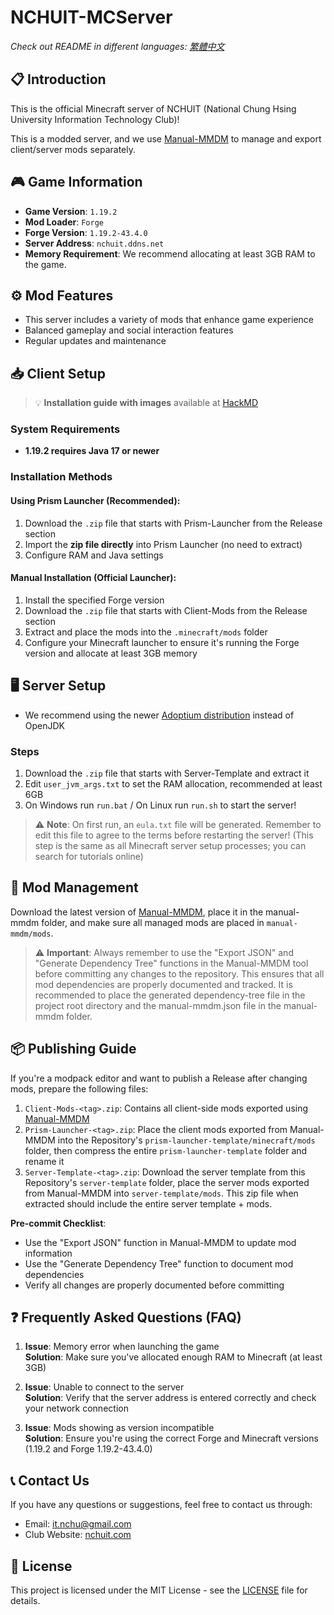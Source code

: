 # NCHUIT-MCServer
*Check out README in different languages: [繁體中文](README-zh-TW.md)*

## 📋 Introduction
This is the official Minecraft server of NCHUIT (National Chung Hsing University Information Technology Club)!

This is a modded server, and we use [Manual-MMDM](https://github.com/coke5151/manual-mmdm) to manage and export client/server mods separately.

## 🎮 Game Information
- **Game Version**: `1.19.2`
- **Mod Loader**: `Forge`
- **Forge Version**: `1.19.2-43.4.0`
- **Server Address**: `nchuit.ddns.net`
- **Memory Requirement**: We recommend allocating at least 3GB RAM to the game.

## ⚙️ Mod Features
- This server includes a variety of mods that enhance game experience
- Balanced gameplay and social interaction features
- Regular updates and maintenance

## 📥 Client Setup
> 💡 **Installation guide with images** available at [HackMD](https://hackmd.io/@113team/S1zUeqdQyg)

### System Requirements
- **1.19.2 requires Java 17 or newer**

### Installation Methods
#### Using Prism Launcher (Recommended):
1. Download the `.zip` file that starts with Prism-Launcher from the Release section
2. Import the **zip file directly** into Prism Launcher (no need to extract)
3. Configure RAM and Java settings

#### Manual Installation (Official Launcher):
1. Install the specified Forge version
2. Download the `.zip` file that starts with Client-Mods from the Release section
3. Extract and place the mods into the `.minecraft/mods` folder
4. Configure your Minecraft launcher to ensure it's running the Forge version and allocate at least 3GB memory

## 🖥️ Server Setup
- We recommend using the newer [Adoptium distribution](https://adoptium.net/) instead of OpenJDK

### Steps
1. Download the `.zip` file that starts with Server-Template and extract it
2. Edit `user_jvm_args.txt` to set the RAM allocation, recommended at least 6GB
3. On Windows run `run.bat` / On Linux run `run.sh` to start the server!

> ⚠️ **Note**: On first run, an `eula.txt` file will be generated. Remember to edit this file to agree to the terms before restarting the server! (This step is the same as all Minecraft server setup processes; you can search for tutorials online)

## 🔧 Mod Management
Download the latest version of [Manual-MMDM](https://github.com/coke5151/manual-mmdm), place it in the manual-mmdm folder, and make sure all managed mods are placed in `manual-mmdm/mods`.

> ⚠️ **Important**: Always remember to use the "Export JSON" and "Generate Dependency Tree" functions in the Manual-MMDM tool before committing any changes to the repository. This ensures that all mod dependencies are properly documented and tracked. It is recommended to place the generated dependency-tree file in the project root directory and the manual-mmdm.json file in the manual-mmdm folder.

## 📦 Publishing Guide
If you're a modpack editor and want to publish a Release after changing mods, prepare the following files:

1. `Client-Mods-<tag>.zip`: Contains all client-side mods exported using [Manual-MMDM](https://github.com/coke5151/manual-mmdm)
2. `Prism-Launcher-<tag>.zip`: Place the client mods exported from Manual-MMDM into the Repository's `prism-launcher-template/minecraft/mods` folder, then compress the entire `prism-launcher-template` folder and rename it
3. `Server-Template-<tag>.zip`: Download the server template from this Repository's `server-template` folder, place the server mods exported from Manual-MMDM into `server-template/mods`. This zip file when extracted should include the entire server template + mods.

**Pre-commit Checklist**:
- Use the "Export JSON" function in Manual-MMDM to update mod information
- Use the "Generate Dependency Tree" function to document mod dependencies
- Verify all changes are properly documented before committing

## ❓ Frequently Asked Questions (FAQ)
1. **Issue**: Memory error when launching the game  
   **Solution**: Make sure you've allocated enough RAM to Minecraft (at least 3GB)

2. **Issue**: Unable to connect to the server  
   **Solution**: Verify that the server address is entered correctly and check your network connection

3. **Issue**: Mods showing as version incompatible  
   **Solution**: Ensure you're using the correct Forge and Minecraft versions (1.19.2 and Forge 1.19.2-43.4.0)

## 📞 Contact Us
If you have any questions or suggestions, feel free to contact us through:
- Email: [it.nchu@gmail.com](mailto:it.nchu@gmail.com)
- Club Website: [nchuit.com](https://nchuit.com/)

## 📜 License
This project is licensed under the MIT License - see the [LICENSE](LICENSE) file for details.
